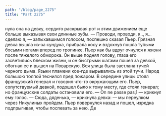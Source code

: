 ```yaml
---
path: "/blog/page_2275"
title: "Part 2275"
---
```


нула она на девку, сердито раскрывая рот и этим движением еще больше выказывая свои длинные зубы.
— Проводи, проводи, я.., я... сделаю я, — запыхавшимся голосом, поспешно сказал Пьер.
Грязная девка вышла из-за сундука, прибрала косу и вздохнув пошла тупыми босыми ногами вперед по тропинке. Пьер как бы вдруг очнулся к жизни после тяжелого обморока. Он выше поднял голову, глаза его засветились блеском жизни, и он быстрыми шагами пошел за девкой, обогнал ее и вышел на Поварскую. Вся улица была застлана тучей черного дыма. Языки пламени кое-где вырывались из этой тучи. Народ большою толпой теснился пред пожаром. В середине улицы стоял французский генерал и говорил что-то окружающим его. Пьер, сопутствуемый девкой, подошел было к тому месту, где стоял генерал; но французские солдаты остановили его.
— On ne passe pas,1 — крикнул ему голос.
— Сюда, дяденька, — крикнула девка: — мы переулком через Никулиных пройдем.
Пьер повернулся назад и пошел, изредка подпрыгивая, чтобы поспевать за нею. Де
